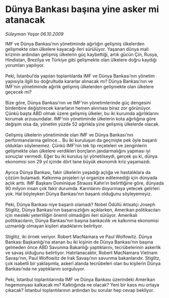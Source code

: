 # Dünya Bankası başına yine asker mi atanacak

*Süleyman Yaşar 06.10.2009*

<div class="taraf_structure_2col_1zq">
<div class="margen_n">



 <p>IMF ve Dünya Bankası’nın yönetiminde ağırlığın gelişmiş ülkelerden gelişmekte olan ülkelere kayacağı ileri sürülüyor. Yaşanan dünya mali krizinin ardından gelişmiş ülkelerin güç kaybettiği, artık gücün Çin, Rusya, Hindistan, Brezilya ve Türkiye gibi gelişmekte olan ülkelere doğru kaydığı yorumları yapılıyor. <br/><br/>Peki, İstanbul’da yapılan toplantılarda IMF ve Dünya Bankası’nın yönetim yapısıyla ilgili bu doğrultuda kararlar alınacak mı? Dünya Bankası’nın ve IMF’nin yönetiminde ağırlık gelişmiş ülkelerden gelişmekte olan ülkelere geçecek mi? <br/><br/>Bize göre, Dünya Bankası’nın ve IMF’nin yönetimlerinde güç dengesini birdenbire değiştirecek kararların hemen alınması biraz zor görünüyor. Çünkü başta ABD olmak üzere gelişmiş ülkeler, bu iki kurumda ağırlıklarını korumak arzusundalar. IMF’nin yönetiminde ülkelerin kota ağırlığına göre değişim olsa da, yönetim yüzde 52 ağırlıkla yine gelişmiş ülkelerde olacak. <br/><br/>Gelişmiş ülkelerin yönetiminde olan IMF ve Dünya Bankası’nın performanslarına gelince... Bu iki kuruluşun da geçmişte pek öyle başarılı oldukları söylenemez. Çünkü IMF’nin tek tip reçeteleri ve zenginlerin gelişmekte olan ülkelere verdikleri borçların jandarmalığını yapması iyi sonuçlar vermedi. Eğer bu iki kuruluş iyi yönetilseydi, gerçek şu ki, dünya ekonomisi son 29 yıl içinde dört tane büyük ekonomik kriz yaşamazdı. <br/><br/>Ayrıca Dünya Bankası, fakir ülkelerin yaşadığı açlığa ve hastalıklara da çözüm bulamadı. Kalkınma projeleri iyi organize edilemediği için dünyada açlık arttı. IMF Başkanı Dominique Strauss Kahn’ın belirttiğine göre, dünyada 90 milyon insan çok fakir durumda. Karınlarını doyurmaya yetecek gelirleri yok. Hal böyleyken Dünya Bankası’nın başarılı olduğunu söyleyemeyiz. <br/><br/>Peki, Dünya Bankası niye başarılı olamadı? Nobel Ödüllü iktisatçı Joseph Stiglitz, Dünya Bankası’nın başarısızlığını açıklarken, Amerikan politikacıları için mesleki yeterliliğin önemli olmadığını ileri sürüyor. Amerikalı politikacıların, Dünya Bankası’nın başına bankacılık ve kalkınma ekonomisi uzmanlığı olmayan kişileri atadıklarını belirtiyor. <br/><br/>Stiglitz, iki örnek veriyor. Robert MacNamara ve Paul Wolfowitz. Dünya Bankası Başkanlığı’na atanan bu iki kişinin de Dünya Bankası’nın başına gelmeden önce ABD Savunma Bakanlığı yaptıklarını, tecrübelerinin askerlik ve savaş olduğunu belirtiyor. Hatırlanacaktır, Robert MacNamara Vietnam Savaşı’nın, Paul Wolfowitz de Irak Savaşı’nın savunma bakanlarıdır. Stiglitz, çok isabetli bir yaklaşımla, askerî alanda tecrübeleri olan bu kişilerin Dünya Bankası’nda ne yaptıklarını sorguluyor. <br/><br/>Peki, İstanbul toplantılarında IMF ve Dünya Bankası üzerindeki Amerikan hegemonyası kalkacak mı? Kalktığında ne olacak? Yeni bir kaos mu ortaya çıkacak? İstanbul toplantılarının ardından bu sorular hep cevap bekliyor.</p>
<br/>
<br/>
<br/>



<br/>


<div id="taraf_not">
</div>

</div>


</div>
